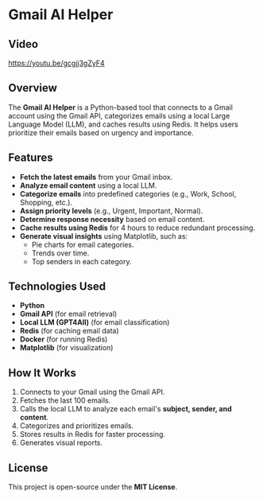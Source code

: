 # Gmail AI Helper


## Video 
https://youtu.be/gcgjj3gZyF4


## Overview
The **Gmail AI Helper** is a Python-based tool that connects to a Gmail account using the Gmail API, categorizes emails using a local Large Language Model (LLM), and caches results using Redis. It helps users prioritize their emails based on urgency and importance.

## Features
- **Fetch the latest emails** from your Gmail inbox.
- **Analyze email content** using a local LLM.
- **Categorize emails** into predefined categories (e.g., Work, School, Shopping, etc.).
- **Assign priority levels** (e.g., Urgent, Important, Normal).
- **Determine response necessity** based on email content.
- **Cache results using Redis** for 4 hours to reduce redundant processing.
- **Generate visual insights** using Matplotlib, such as:
  - Pie charts for email categories.
  - Trends over time.
  - Top senders in each category.

## Technologies Used
- **Python**
- **Gmail API** (for email retrieval)
- **Local LLM (GPT4All)** (for email classification)
- **Redis** (for caching email data)
- **Docker** (for running Redis)
- **Matplotlib** (for visualization)


## How It Works
1. Connects to your Gmail using the Gmail API.
2. Fetches the last 100 emails.
3. Calls the local LLM to analyze each email's **subject, sender, and content**.
4. Categorizes and prioritizes emails.
5. Stores results in Redis for faster processing.
6. Generates visual reports.


## License
This project is open-source under the **MIT License**.
